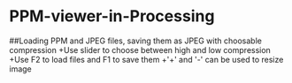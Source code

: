 # PPM-viewer-in-Processing
##Loading PPM and JPEG files, saving them as JPEG with choosable compression
+Use slider to choose between high and low compression
+Use F2 to load files and F1 to save them
+'+' and '-' can be used to resize image

